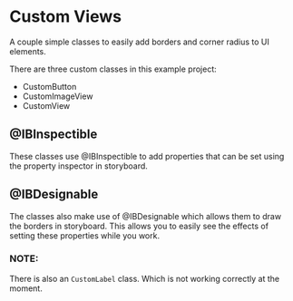 # Custom Views

A couple simple classes to easily add borders and corner radius to UI elements. 

There are three custom classes in this example project:

- CustomButton
- CustomImageView
- CustomView

## @IBInspectible

These classes use @IBInspectible to add properties that can be set using the property inspector in storyboard. 

## @IBDesignable

The classes also make use of @IBDesignable which allows them to draw the borders in storyboard. 
This allows you to easily see the effects of setting these properties while you work. 

### NOTE: 

There is also an `CustomLabel` class. Which is not working correctly at the moment. 
